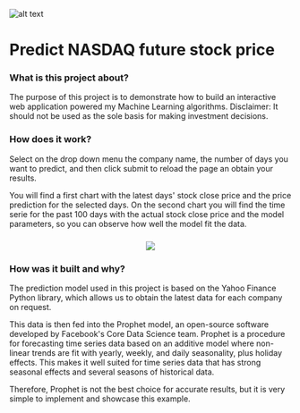 
![alt text](https://github.com/algerza/flask_prophet_web_app/blob/main/cover.jpg?raw=true)


# Predict NASDAQ future stock price

### What is this project about?
The purpose of this project is to demonstrate how to build an interactive web application powered my Machine Learning algorithms. 
Disclaimer: It should not be used as the sole basis for making investment decisions.

### How does it work?
Select on the drop down menu the company name, the number of days you want to predict, and then click submit to reload the page an obtain your results.

You will find a first chart with the latest days' stock close price and the price prediction for the selected days. On the second chart you will find the time serie for the past 100 days with the actual stock close price and the model parameters, so you can observe how well the model fit the data.

<h3 align="center"><img src="https://github.com/algerza/flask_prophet_web_app/blob/main/flask_nasdaq.gif?raw=true"/></h3>

### How was it built and why?
The prediction model used in this project is based on the Yahoo Finance Python library, which allows us to obtain the latest data for each company on request. 

This data is then fed into the Prophet model, an open-source software developed by Facebook's Core Data Science team. Prophet is a procedure for forecasting time series data based on an additive model where non-linear trends are fit with yearly, weekly, and daily seasonality, plus holiday effects. This makes it well suited for time series data that has strong seasonal effects and several seasons of historical data.

Therefore, Prophet is not the best choice for accurate results, but it is very simple to implement and showcase this example.

